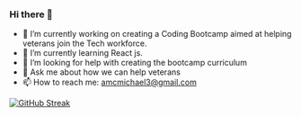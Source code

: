 ### Hi there 👋
- 🔭 I’m currently working on creating a Coding Bootcamp aimed at helping veterans join the Tech workforce. 
- 🌱 I’m currently learning React js.
- 🤔 I’m looking for help with creating the bootcamp curriculum
- 💬 Ask me about how we can help veterans
- 📫 How to reach me: amcmichael3@gmail.com


[![GitHub Streak](https://streak-stats.demolab.com/?user=DenverCoder1)](https://git.io/streak-stats)

